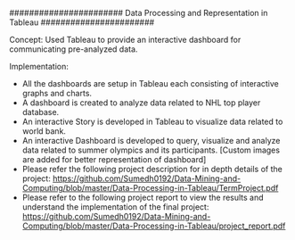 ####################### Data Processing and Representation in Tableau #######################

Concept:
Used Tableau to provide an interactive dashboard for communicating pre-analyzed data.

Implementation:
* All the dashboards are setup in Tableau each consisting of interactive graphs and charts.
* A dashboard is created to analyze data related to NHL top player database.
* An interactive Story is developed in Tableau to visualize data related to world bank.
* An interactive Dashboard is developed to query, visualize and analyze data related to summer olympics and its participants. [Custom images are added for better representation of dashboard]
* Please refer the following project description for in depth details of the project: https://github.com/Sumedh0192/Data-Mining-and-Computing/blob/master/Data-Processing-in-Tableau/TermProject.pdf
* Please refer to the following project report to view the results and understand the implementation of the final project: https://github.com/Sumedh0192/Data-Mining-and-Computing/blob/master/Data-Processing-in-Tableau/project_report.pdf
